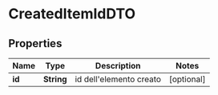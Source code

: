 
# CreatedItemIdDTO

## Properties
Name | Type | Description | Notes
------------ | ------------- | ------------- | -------------
**id** | **String** | id dell&#39;elemento creato |  [optional]



